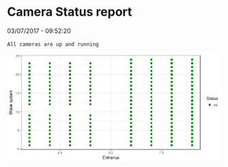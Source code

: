 Camera Status report
================
03/07/2017 - 09:52:20

    All cameras are up and running

![](camreport_files/figure-markdown_github/unnamed-chunk-2-1.png)
